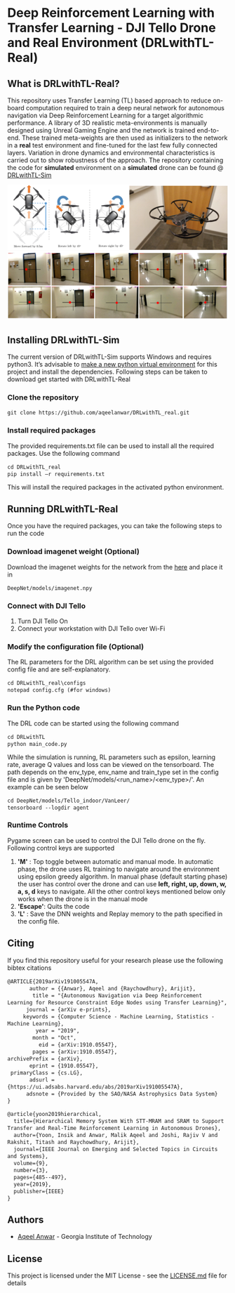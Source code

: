 # Deep Reinforcement Learning with Transfer Learning - DJI Tello Drone and Real Environment (DRLwithTL-Real)

## What is DRLwithTL-Real?
This repository uses Transfer Learning (TL) based approach to reduce on-board computation required to train a deep neural network for autonomous navigation via Deep Reinforcement Learning for a target algorithmic performance. A library of 3D realistic meta-environments is manually designed using Unreal Gaming Engine and the network is trained end-to-end. These trained meta-weights are then used as initializers to the network in a **real** test environment and fine-tuned for the last few fully connected layers. Variation in drone dynamics and environmental characteristics is carried out to show robustness of the approach.
The repository containing the code for **simulated** environment on a **simulated** drone can be found @ [DRLwithTL-Sim](https://github.com/aqeelanwar/DRLwithTL)

![Cover Photo](/images/tello.png)
![Cover Photo](/images/cover.png)


## Installing DRLwithTL-Sim
The current version of DRLwithTL-Sim supports Windows and requires python3. It’s advisable to [make a new python virtual environment](https://towardsdatascience.com/setting-up-python-platform-for-machine-learning-projects-cfd85682c54b) for this project and install the dependencies. Following steps can be taken to download get started with DRLwithTL-Real

### Clone the repository
```
git clone https://github.com/aqeelanwar/DRLwithTL_real.git
```
### Install required packages
The provided requirements.txt file can be used to install all the required packages. Use the following command
```
cd DRLwithTL_real
pip install –r requirements.txt
```
This will install the required packages in the activated python environment.


## Running DRLwithTL-Real
Once you have the required packages, you can take the following steps to run the code

### Download imagenet weight (Optional)
Download the imagenet weights for the network from the [here](https://gtvault-my.sharepoint.com/:u:/g/personal/manwar8_gatech_edu/Ef52J48ugL1CnrWmrUVj0JgBOd1-PIiPU2ZUcQ5mqnP0tA?e=QD53S0) and place it in 
```
DeepNet/models/imagenet.npy
```

### Connect with DJI Tello
1. Turn DJI Tello On
2. Connect your workstation with DJI Tello over Wi-Fi

### Modify the configuration file (Optional)
The RL parameters for the DRL algorithm can be set using the provided config file and are self-explanatory.

```
cd DRLwithTL_real\configs
notepad config.cfg (#for windows)
```

### Run the Python code
The DRL code can be started using the following command

```
cd DRLwithTL
python main_code.py
```

While the simulation is running, RL parameters such as epsilon, learning rate, average Q values and loss can be viewed on the tensorboard. The path depends on the env_type, env_name and train_type set in the config file and is given by 'DeepNet/models/&lt;run_name>/&lt;env_type>/'. An example can be seen below



```
cd DeepNet/models/Tello_indoor/VanLeer/
tensorboard --logdir agent

```

### Runtime Controls
Pygame screen can be used to control the DJI Tello drone on the fly. Following control keys are supported

1. **'M'** : Top toggle between automatic and manual mode. In automatic phase, the drone uses RL training to navigate around the environment using epsilon greedy algorithm. In manual phase (default starting phase) the user has control over the drone and can use **left, right, up, down, w, a, s, d** keys to navigate. All the other control keys mentioned below only works when the drone is in the manual mode
2. **'Escape'**: Quits the code
3. **'L'** : Save the DNN weights and Replay memory to the path specified in the config file.

## Citing
If you find this repository useful for your research please use the following bibtex citations

```
@ARTICLE{2019arXiv191005547A,
       author = {{Anwar}, Aqeel and {Raychowdhury}, Arijit},
        title = "{Autonomous Navigation via Deep Reinforcement Learning for Resource Constraint Edge Nodes using Transfer Learning}",
      journal = {arXiv e-prints},
     keywords = {Computer Science - Machine Learning, Statistics - Machine Learning},
         year = "2019",
        month = "Oct",
          eid = {arXiv:1910.05547},
        pages = {arXiv:1910.05547},
archivePrefix = {arXiv},
       eprint = {1910.05547},
 primaryClass = {cs.LG},
       adsurl = {https://ui.adsabs.harvard.edu/abs/2019arXiv191005547A},
      adsnote = {Provided by the SAO/NASA Astrophysics Data System}
}
```
```
@article{yoon2019hierarchical,
  title={Hierarchical Memory System With STT-MRAM and SRAM to Support Transfer and Real-Time Reinforcement Learning in Autonomous Drones},
  author={Yoon, Insik and Anwar, Malik Aqeel and Joshi, Rajiv V and Rakshit, Titash and Raychowdhury, Arijit},
  journal={IEEE Journal on Emerging and Selected Topics in Circuits and Systems},
  volume={9},
  number={3},
  pages={485--497},
  year={2019},
  publisher={IEEE}
}
```

## Authors
* [Aqeel Anwar](https://www.prism.gatech.edu/~manwar8) - Georgia Institute of Technology

## License
This project is licensed under the MIT License - see the [LICENSE.md](LICENSE) file for details
